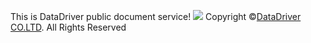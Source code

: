 This is DataDriver public document service!
![](https://datadrivertech.github.io/images/datadriver-logo.png)
Copyright ©[DataDriver CO.LTD](http://www.datadriver.com.cn). All Rights Reserved
